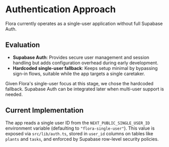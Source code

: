 # Authentication Approach

Flora currently operates as a single-user application without full Supabase Auth.

## Evaluation

- **Supabase Auth**: Provides secure user management and session handling but adds configuration overhead during early development.
- **Hardcoded single-user fallback**: Keeps setup minimal by bypassing sign-in flows, suitable while the app targets a single caretaker.

Given Flora's single-user focus at this stage, we chose the hardcoded fallback. Supabase Auth can be integrated later when multi-user support is needed.

## Current Implementation

The app reads a single user ID from the `NEXT_PUBLIC_SINGLE_USER_ID` environment variable (defaulting to `"flora-single-user"`). This value is exposed via `src/lib/auth.ts`, stored in `user_id` columns on tables like `plants` and `tasks`, and enforced by Supabase row-level security policies.
